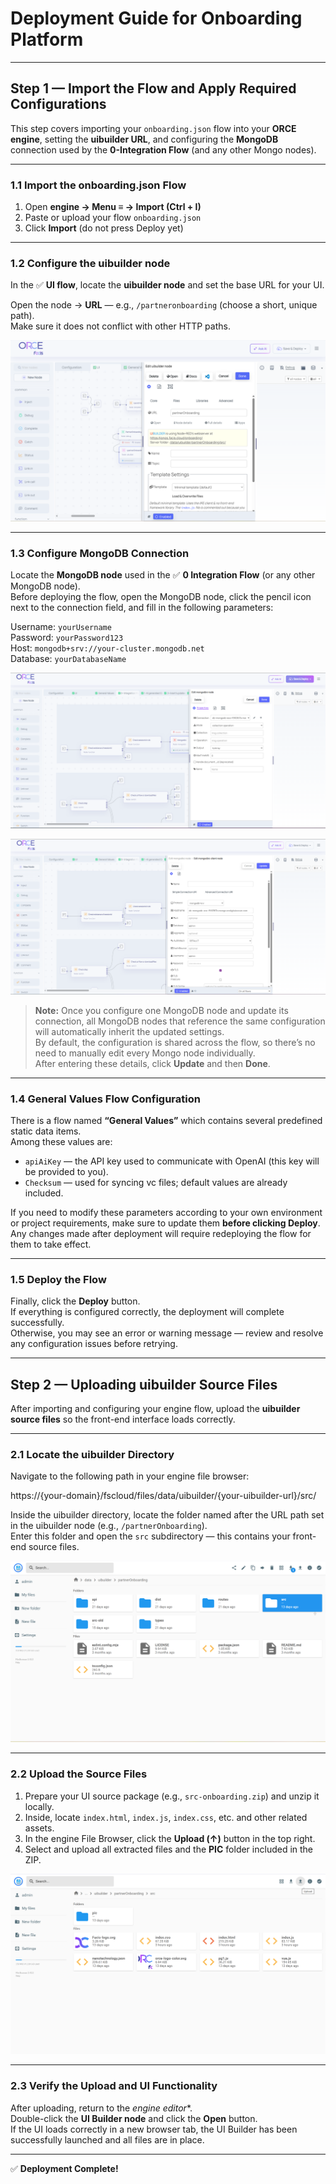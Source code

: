 # **Deployment Guide for Onboarding Platform**

---

## **Step 1 — Import the Flow and Apply Required Configurations**

This step covers importing your `onboarding.json` flow into your **ORCE engine**, setting the **uibuilder URL**, and configuring the **MongoDB** connection used by the **0-Integration Flow** (and any other Mongo nodes).

---

### **1.1 Import the onboarding.json Flow**

1. Open **engine → Menu ≡ → Import (Ctrl + I)**
2. Paste or upload your flow `onboarding.json`
3. Click **Import** (do not press Deploy yet)

---

### **1.2 Configure the uibuilder node**

In the ✅ **UI flow**, locate the **uibuilder node** and set the base URL for your UI.

Open the node → **URL** — e.g., `/partneronboarding` (choose a short, unique path).  
Make sure it does not conflict with other HTTP paths.

![UI Builder Config](./img/1-uibuilderConfig.png)

---

### **1.3 Configure MongoDB Connection**

Locate the **MongoDB node** used in the ✅ **0 Integration Flow** (or any other MongoDB node).  
Before deploying the flow, open the MongoDB node, click the pencil icon next to the connection field, and fill in the following parameters:

Username: `yourUsername` <br>
Password: `yourPassword123` <br>
Host: `mongodb+srv://your-cluster.mongodb.net` <br>
Database: `yourDatabaseName`



![MongoDB Config](./img/2-mongodbConfig.png)

![MongoDB Config](./img/3-mongodbConfig.png)

> **Note:** Once you configure one MongoDB node and update its connection, all MongoDB nodes that reference the same configuration will automatically inherit the updated settings.  
> By default, the configuration is shared across the flow, so there’s no need to manually edit every Mongo node individually.  
> After entering these details, click **Update** and then **Done**.

---

### **1.4 General Values Flow Configuration**

There is a flow named **“General Values”** which contains several predefined static data items.  
Among these values are:

- `apiAiKey` — the API key used to communicate with OpenAI (this key will be provided to you).  
- `Checksum` — used for syncing vc files; default values are already included.

If you need to modify these parameters according to your own environment or project requirements, make sure to update them **before clicking Deploy**.  
Any changes made after deployment will require redeploying the flow for them to take effect.

---

### **1.5 Deploy the Flow**

Finally, click the **Deploy** button.  
If everything is configured correctly, the deployment will complete successfully.  
Otherwise, you may see an error or warning message — review and resolve any configuration issues before retrying.

---

## **Step 2 — Uploading uibuilder Source Files**

After importing and configuring your engine flow, upload the **uibuilder source files** so the front-end interface loads correctly.

---

### **2.1 Locate the uibuilder Directory**

Navigate to the following path in your engine file browser:

https://{your-domain}/fscloud/files/data/uibuilder/{your-uibuilder-url}/src/


Inside the uibuilder directory, locate the folder named after the URL path set in the uibuilder node (e.g., `/partnerOnboarding`).  
Enter this folder and open the `src` subdirectory — this contains your front-end source files.

![UI Builder Directory](./img/4-srcDir.png)

---

### **2.2 Upload the Source Files**

1. Prepare your UI source package (e.g., `src-onboarding.zip`) and unzip it locally.  
2. Inside, locate `index.html`, `index.js`, `index.css`, etc. and other related assets.  
3. In the engine File Browser, click the **Upload (↑)** button in the top right.  
4. Select and upload all extracted files and the **PIC** folder included in the ZIP.


![Source Files](./img/5-srcFiles.png)

---

### **2.3 Verify the Upload and UI Functionality**

After uploading, return to the *engine editor**.  
Double-click the **UI Builder node** and click the **Open** button.  
If the UI loads correctly in a new browser tab, the UI Builder has been successfully launched and all files are in place.

---

✅ **Deployment Complete!**
